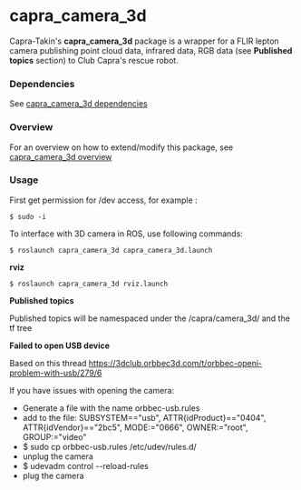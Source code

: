 # capra_camera_3d

 Capra-Takin's **capra_camera_3d** package is a wrapper for
 a FLIR lepton camera publishing point cloud data, infrared data,
 RGB data (see **Published topics** section) to Club Capra's rescue robot.

### Dependencies

See [capra_camera_3d dependencies](doc/dependencies.md)

### Overview

For an overview on how to extend/modify this package,
see [capra_camera_3d overview](doc/overview.md)

### Usage

First get permission for /dev access, for example : 

    $ sudo -i

To interface with 3D camera in ROS, use following commands:

    $ roslaunch capra_camera_3d capra_camera_3d.launch

**rviz**

    $ roslaunch capra_camera_3d rviz.launch

**Published topics**

Published topics will be namespaced under the /capra/camera_3d/ and
the tf tree
  
**Failed to open USB device**

Based on this thread https://3dclub.orbbec3d.com/t/orbbec-openi-problem-with-usb/279/6

If you have issues with opening the camera:

 * Generate a file with the name orbbec-usb.rules
 * add to the file: SUBSYSTEM=="usb", ATTR{idProduct}=="0404", ATTR{idVendor}=="2bc5", MODE:="0666", OWNER:="root", GROUP:="video"
 * $ sudo cp orbbec-usb.rules /etc/udev/rules.d/
 * unplug the camera
 * $ udevadm control --reload-rules
 * plug the camera
 
